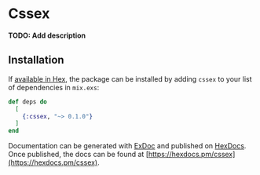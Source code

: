 # Cssex

**TODO: Add description**

## Installation

If [available in Hex](https://hex.pm/docs/publish), the package can be installed
by adding `cssex` to your list of dependencies in `mix.exs`:

```elixir
def deps do
  [
    {:cssex, "~> 0.1.0"}
  ]
end
```

Documentation can be generated with [ExDoc](https://github.com/elixir-lang/ex_doc)
and published on [HexDocs](https://hexdocs.pm). Once published, the docs can
be found at [https://hexdocs.pm/cssex](https://hexdocs.pm/cssex).

